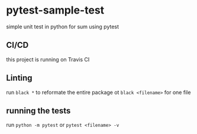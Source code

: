 # pytest-sample-test

simple unit test in python for sum using pytest

## CI/CD
this project is running on Travis CI 


## Linting 
run `black *` to reformate the entire package
ot `black <filename>` for one file


## running the tests
run `python -m pytest`
or `pytest <filename> -v`